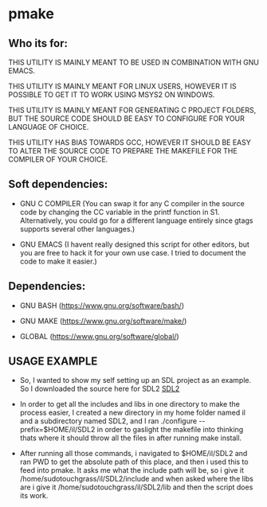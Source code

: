 # pmake

## Who its for:

THIS UTILITY IS MAINLY MEANT TO BE USED IN COMBINATION WITH GNU EMACS.

THIS UTILITY IS MAINLY MEANT FOR LINUX USERS, HOWEVER IT IS POSSIBLE TO GET IT TO WORK USING MSYS2 ON WINDOWS.

THIS UTILITY IS MAINLY MEANT FOR GENERATING C PROJECT FOLDERS, BUT THE SOURCE CODE SHOULD BE EASY TO CONFIGURE FOR YOUR LANGUAGE OF CHOICE.

THIS UTILITY HAS BIAS TOWARDS GCC, HOWEVER IT SHOULD BE EASY TO ALTER THE SOURCE CODE TO PREPARE THE MAKEFILE FOR THE COMPILER OF YOUR CHOICE.

## Soft dependencies:

- GNU C COMPILER (You can swap it for any C compiler in the source code by changing the CC variable in the printf function in S1. Alternatively, you could go for a different language entirely since gtags supports several other languages.)

- GNU EMACS (I havent really designed this script for other editors, but you are free to hack it for your own use case. I tried to document the code to make it easier.)

## Dependencies:

* GNU BASH (https://www.gnu.org/software/bash/)

* GNU MAKE (https://www.gnu.org/software/make/)

* GLOBAL (https://www.gnu.org/software/global/)

## USAGE EXAMPLE
- So, I wanted to show my self setting up an SDL project as an example. So I downloaded the source here for SDL2 [SDL2](https://github.com/libsdl-org/SDL/releases/tag/release-2.30.8 "SDL2")

- In order to get all the includes and libs in one directory to make the process easier, I created a new directory in my home folder named il and a subdirectory named SDL2, and I ran ./configure --prefix=$HOME/il/SDL2 in order to gaslight the makefile into thinking thats where it should throw all the files in after running make install.

- After running all those commands, i navigated to $HOME/il/SDL2 and ran PWD to get the absolute path of this place, and then i used this to feed into pmake. It asks me what the include path will be, so i give it /home/sudotouchgrass/il/SDL2/include and when asked where the libs are i give it /home/sudotouchgrass/il/SDL2/lib and then the script does its work.

